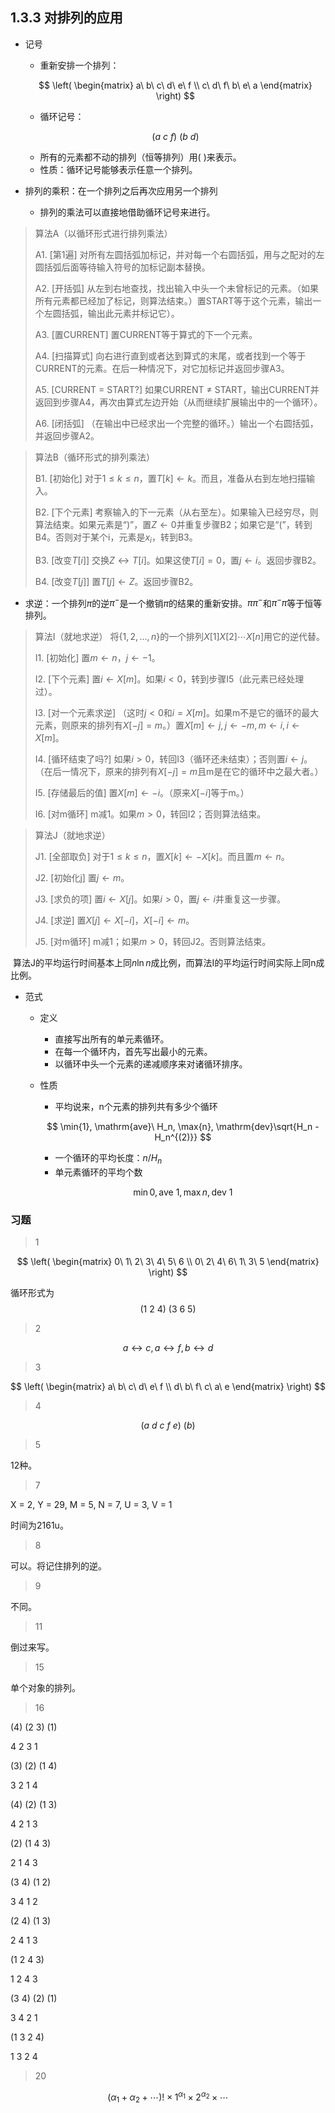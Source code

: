## 1.3.3 对排列的应用

- 记号

  - 重新安排一个排列：

  $$
  \left( \begin{matrix}
  	a\ b\ c\ d\ e\ f \\
  	c\ d\ f\ b\ e\ a
  \end{matrix} \right)
  $$

  - 循环记号：

  $$
  (a\ c\ f)\ (b\ d)
  $$

  - 所有的元素都不动的排列（恒等排列）用$(\ )$来表示。
  - 性质：循环记号能够表示任意一个排列。

- 排列的乘积：在一个排列之后再次应用另一个排列

  - 排列的乘法可以直接地借助循环记号来进行。

> 算法A（以循环形式进行排列乘法）
>
> A1. [第1遍] 对所有左圆括弧加标记，并对每一个右圆括弧，用与之配对的左圆括弧后面等待输入符号的加标记副本替换。
>
> A2. [开括弧] 从左到右地查找，找出输入中头一个未曾标记的元素。（如果所有元素都已经加了标记，则算法结束。）置START等于这个元素，输出一个左圆括弧，输出此元素并标记它）。
>
> A3. [置CURRENT] 置CURRENT等于算式的下一个元素。
>
> A4. [扫描算式] 向右进行直到或者达到算式的末尾，或者找到一个等于CURRENT的元素。在后一种情况下，对它加标记并返回步骤A3。
>
> A5. [CURRENT = START?] 如果CURRENT ≠ START，输出CURRENT并返回到步骤A4，再次由算式左边开始（从而继续扩展输出中的一个循环）。
>
> A6. [闭括弧] （在输出中已经求出一个完整的循环。）输出一个右圆括弧，并返回步骤A2。

> 算法B（循环形式的排列乘法）
>
> B1. [初始化] 对于$1 \le k \le n$，置$T[k] \leftarrow k$。而且，准备从右到左地扫描输入。
>
> B2. [下个元素] 考察输入的下一元素（从右至左）。如果输入已经穷尽，则算法结束。如果元素是“)”，置$Z \leftarrow 0$并重复步骤B2；如果它是“(”，转到B4。否则对于某个i，元素是$x_i$，转到B3。
>
> B3. [改变$T[i]$] 交换$Z \leftrightarrow T[i]$。如果这使$T[i] = 0$，置$j \leftarrow i$。返回步骤B2。
>
> B4. [改变$T[j]$] 置$T[j] \leftarrow Z$。返回步骤B2。

- 求逆：一个排列$\pi$的逆$\pi^-$是一个撤销$\pi$的结果的重新安排。$\pi \pi^-$和$\pi^- \pi$等于恒等排列。

> 算法I（就地求逆） 将$\{1, 2, \dots, n\}$的一个排列$X[1] X[2] \cdots X[n]$用它的逆代替。
>
> I1. [初始化] 置$m \leftarrow n$，$j \leftarrow -1$。
>
> I2. [下个元素] 置$i \leftarrow X[m]$。如果$i < 0$，转到步骤I5（此元素已经处理过）。
>
> I3. [对一个元素求逆] （这时$j < 0$和$i = X[m]$。如果m不是它的循环的最大元素，则原来的排列有$X[-j] = m$。）置$X[m] \leftarrow j, j \leftarrow -m, m \leftarrow i, i \leftarrow X[m]$。
>
> I4. [循环结束了吗?] 如果$i > 0$，转回I3（循环还未结束）；否则置$i \leftarrow j$。（在后一情况下，原来的排列有$X[-j] = m$且m是在它的循环中之最大者。）
>
> I5. [存储最后的值] 置$X[m] \leftarrow -i$。（原来$X[-i]$等于m。）
>
> I6. [对m循环] m减1。如果$m > 0$，转回I2；否则算法结束。

> 算法J（就地求逆）
>
> J1. [全部取负] 对于$1 \le k \le n$，置$X[k] \leftarrow -X[k]$。而且置$m \leftarrow n$。
>
> J2. [初始化j] 置$j \leftarrow m$。
>
> J3. [求负的项] 置$i \leftarrow X[j]$。如果$i > 0$，置$j \leftarrow i$并重复这一步骤。
>
> J4. [求逆] 置$X[j] \leftarrow X[-i]$，$X[-i] \leftarrow m$。
>
> J5. [对m循环] m减1；如果$m > 0$，转回J2。否则算法结束。

​	算法J的平均运行时间基本上同$n\ln{n}$成比例，而算法I的平均运行时间实际上同n成比例。

- 范式

  - 定义

    - 直接写出所有的单元素循环。
    - 在每一个循环内，首先写出最小的元素。
    - 以循环中头一个元素的递减顺序来对诸循环排序。

  - 性质

    - 平均说来，n个元素的排列共有多少个循环

    $$
    \min{1}, \mathrm{ave}\ H_n, \max{n}, \mathrm{dev}\sqrt{H_n - H_n^{(2)}}
    $$

    - 一个循环的平均长度：$n/H_n$
    - 单元素循环的平均个数

    $$
    \min{0}, \mathrm{ave}\ 1, \max{n}, \mathrm{dev}\ 1
    $$

### 习题

> 1

$$
\left( \begin{matrix}
	0\ 1\ 2\ 3\ 4\ 5\ 6 \\
	0\ 2\ 4\ 6\ 1\ 3\ 5
\end{matrix} \right)
$$

循环形式为
$$
(1\ 2\ 4)\ (3\ 6\ 5)
$$

> 2

$$
a \leftrightarrow c, a \leftrightarrow f, b \leftrightarrow d
$$

> 3

$$
\left( \begin{matrix}
	a\ b\ c\ d\ e\ f \\
	d\ b\ f\ c\ a\ e
\end{matrix} \right)
$$

> 4

$$
(a\ d\ c\ f\ e)\ (b)
$$

> 5

12种。

> 7

X = 2, Y = 29, M = 5, N = 7, U = 3, V = 1

时间为2161u。

> 8

可以。将记住排列的逆。

> 9

不同。

> 11

倒过来写。

> 15

单个对象的排列。

> 16

(4) (2 3) (1)

4 2 3 1

(3) (2) (1 4)

3 2 1 4

(4) (2)  (1 3)

4 2 1 3

(2) (1 4 3)

2 1 4 3

(3 4) (1 2)

3 4 1 2

(2 4) (1 3)

2 4 1 3

(1 2 4 3)

1 2 4 3

(3 4) (2) (1)

3 4 2 1

(1 3 2 4)

1 3 2 4

> 20

$$
(\alpha_1 + \alpha_2 + \cdots)! \times 1^{\alpha_1} \times 2^{\alpha_2} \times \cdots
$$



